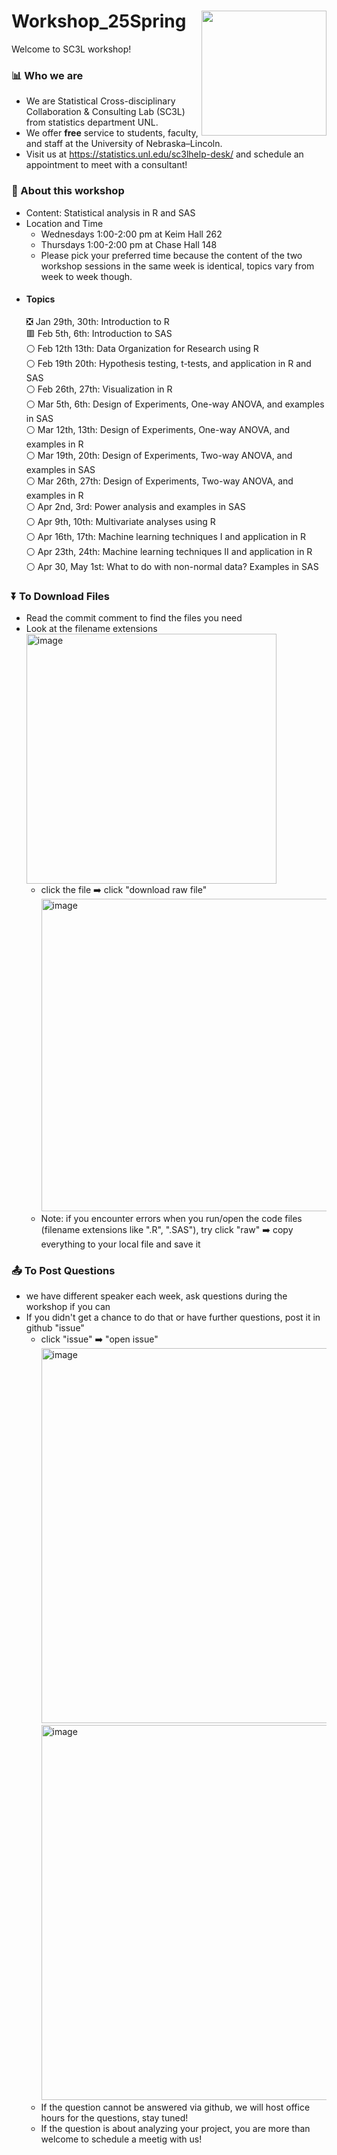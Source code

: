 # <img src="https://github.com/user-attachments/assets/e3e80adb-a29e-4d36-a17a-2a5288a858d7" width="200" align="right"/> Workshop_25Spring 



Welcome to SC3L workshop!

### 📊 Who we are 
* We are Statistical Cross-disciplinary Collaboration & Consulting Lab (SC3L) from statistics department UNL. 
* We offer **free** service to students, faculty, and staff at the University of Nebraska–Lincoln.
* Visit us at https://statistics.unl.edu/sc3lhelp-desk/ and schedule an appointment to meet with a consultant! 
  
### 📖 About this workshop
* Content: Statistical analysis in R and SAS
* Location and Time
  * Wednesdays 1:00-2:00 pm at Keim Hall 262
  * Thursdays 1:00-2:00 pm at Chase Hall 148
  * Please pick your preferred time because the content of the two workshop sessions in the same week is identical, topics vary from week to week though.
* #### Topics    
  ❎ Jan 29th, 30th: Introduction to R    
  🟥 Feb 5th, 6th: Introduction to SAS    
  ⚪️ Feb 12th 13th: Data Organization for Research using R    
  ⚪️ Feb 19th 20th: Hypothesis testing, t-tests, and application in R and SAS    
  ⚪️ Feb 26th, 27th: Visualization in R    
  ⚪️ Mar 5th, 6th: Design of Experiments, One-way ANOVA, and examples in SAS     
  ⚪️ Mar 12th, 13th: Design of Experiments, One-way ANOVA, and examples in R     
  ⚪️ Mar 19th, 20th: Design of Experiments, Two-way ANOVA, and examples in SAS    
  ⚪️ Mar 26th, 27th: Design of Experiments, Two-way ANOVA, and examples in R    
  ⚪️ Apr 2nd, 3rd: Power analysis and examples in SAS     
  ⚪️ Apr 9th, 10th: Multivariate analyses using R    
  ⚪️ Apr 16th, 17th: Machine learning techniques I and application in R    
  ⚪️ Apr 23th, 24th: Machine learning techniques II and application in R    
  ⚪️ Apr 30, May 1st: What to do with non-normal data? Examples in SAS


### ⏬ To Download Files    
* Read the commit comment to find the files you need    
* Look at the filename extensions    
    <img width="400" alt="image" src="https://github.com/user-attachments/assets/92623845-5f47-42cb-b4b6-1039ca86437e" />
    * click the file ➡️ click "download raw file"
       <img width="500" alt="image" src="https://github.com/user-attachments/assets/8234c327-259b-4ed9-a458-ba8ef57b1a49" />
    *  Note: if you encounter errors when you run/open the code files (filename extensions like ".R", ".SAS"), try click "raw" ➡️ copy everything to your local file and save it      

### 📤 To Post Questions
* we have different speaker each week, ask questions during the workshop if you can    
* If you didn't get a chance to do that or have further questions, post it in github "issue"      
    * click "issue" ➡️ "open issue"    
      <img width="600" alt="image" src="https://github.com/user-attachments/assets/5eceaf64-b5ac-4704-99ad-0a402e81b0c6" /> <img width="600" alt="image" src="https://github.com/user-attachments/assets/25e45064-d38b-4004-a0da-02ac274ebfe2" />    
    * If the question cannot be answered via github, we will host office hours for the questions, stay tuned!
    * If the question is about analyzing your project, you are more than welcome to schedule a meetig with us!
